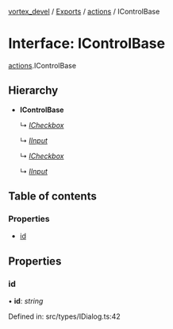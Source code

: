 [vortex_devel](../README.md) / [Exports](../modules.md) / [actions](../modules/actions.md) / IControlBase

# Interface: IControlBase

[actions](../modules/actions.md).IControlBase

## Hierarchy

* **IControlBase**

  ↳ [*ICheckbox*](actions.icheckbox.md)

  ↳ [*IInput*](actions.iinput.md)

  ↳ [*ICheckbox*](types.icheckbox.md)

  ↳ [*IInput*](types.iinput.md)

## Table of contents

### Properties

- [id](actions.icontrolbase.md#id)

## Properties

### id

• **id**: *string*

Defined in: src/types/IDialog.ts:42
